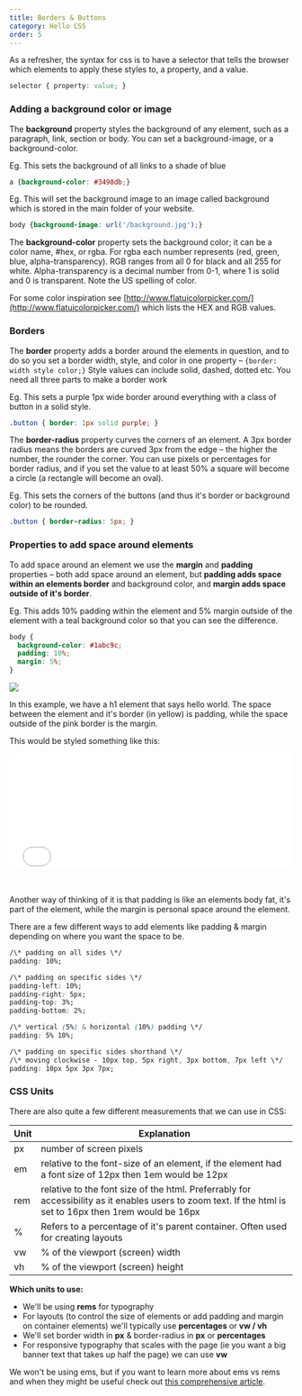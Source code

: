 ```yaml
---
title: Borders & Buttons
category: Hello CSS
order: 5
---
```



As a refresher, the syntax for css is to have a selector that tells the browser which elements to apply these styles to, a property, and a value.

```css
selector { property: value; }
```

### Adding a background color or image

The **background** property styles the background of any element, such as a paragraph, link, section or body. You can set a background-image, or a background-color.

Eg. This sets the background of all links to a shade of blue

```css
a {background-color: #3498db;}
```

Eg. This will set the background image to an image called background which is stored in the main folder of your website.

```css
body {background-image: url('/background.jpg');}
```

The **background-color** property sets the background color; it can be a color name, #hex, or rgba. For rgba each number represents (red, green, blue, alpha-transparency). RGB ranges from all 0 for black and all 255 for white. Alpha-transparency is a decimal number from 0-1, where 1 is solid and 0 is transparent. Note the US spelling of color.

For some color inspiration see [http://www.flatuicolorpicker.com/](http://www.flatuicolorpicker.com/) which lists the HEX and RGB values.

### Borders

The **border** property adds a border around the elements in question, and to do so you set a border width, style, and color in one property – `{border: width style color;}`&nbsp;Style values can include solid, dashed, dotted etc. You need all three parts to make a border work

Eg. This sets a purple 1px wide border around everything with a class of button in a solid style.

```css
.button { border: 1px solid purple; }
```

The **border-radius** property curves the corners of an element. A 3px border radius means the borders are curved 3px from the edge – the higher the number, the rounder the corner. You can use pixels or percentages for border radius, and if you set the value to at least 50% a square will become a circle (a rectangle will become an oval).

Eg. This sets the corners of the buttons (and thus it's border or background color) to be rounded.

```css
.button { border-radius: 5px; }
```

### Properties to add space around elements

To add space around an element we use the **margin** and **padding** properties – both add space around an element, but **padding adds space within an elements border** and background color, and **margin adds space outside of it's border**.

Eg. This adds 10% padding within the element and 5% margin outside of the element with a teal background color so that you can see the difference.

```css
body {
  background-color: #1abc9c;
  padding: 10%;
  margin: 5%;
}
```

![](/assets/padding-margin.png)

In this example, we have a h1 element that says hello world. The space between the element and it's border (in yellow) is padding, while the space outside of the pink border is the margin.

This would be styled something like this:

<div class="cp_embed_wrapper"><iframe id="cp_embed_aVLKYG" src="//codepen.io/instituteofcode/embed/aVLKYG?height=206&amp;theme-id=light&amp;slug-hash=aVLKYG&amp;default-tab=css%2Cresult&amp;user=instituteofcode&amp;embed-version=2&amp;pen-title=aVLKYG" scrolling="no" frameborder="0" height="206" allowtransparency="true" allowfullscreen="true" name="CodePen Embed" title="aVLKYG" class="cp_embed_iframe " style="width: 100%; overflow: hidden;"></iframe></div>

<script async="" src="https://production-assets.codepen.io/assets/embed/ei.js"></script>

&nbsp;

Another way of thinking of it is that padding is like an elements body fat, it's part of the element, while the margin is personal space around the element.

There are a few different ways to add elements like padding & margin depending on where you want the space to be.

```css
/\* padding on all sides \*/
padding: 10%;

/\* padding on specific sides \*/
padding-left: 10%;
padding-right: 5px;
padding-top: 3%;
padding-bottom: 2%;

/\* vertical (5%) & horizontal (10%) padding \*/
padding: 5% 10%;

/\* padding on specific sides shorthand \*/
/\* moving clockwise - 10px top, 5px right, 3px bottom, 7px left \*/
padding: 10px 5px 3px 7px;
```

### CSS Units

There are also quite a few different measurements that we can use in CSS:

| Unit | Explanation |
| --- | --- |
| px | number of screen pixels |
| em | relative to the font-size of an element, if the element had a font size of 12px then 1em would be 12px |
| rem | relative to the font size of the html. Preferrably for accessibility as it enables users to zoom text. If the html is set to 16px then 1rem would be 16px |
| % | Refers to a percentage of it's parent container. Often used for creating layouts |
| vw | % of the viewport (screen) width |
| vh | % of the viewport (screen) height |

**Which units to use:**

* We'll be using **rems** for typography
* For layouts (to control the size of elements or add padding and margin on container elements) we'll typically use **percentages** or **vw / vh**
* We'll set border width in **px** & border-radius in **px** or **percentages**
* For responsive typography that scales with the page (ie you want a big banner text that takes up half the page) we can use **vw**

We won't be using ems, but if you want to learn more about ems vs rems and when they might be useful check out [this comprehensive article](https://webdesign.tutsplus.com/tutorials/comprehensive-guide-when-to-use-em-vs-rem--cms-23984).&nbsp;
